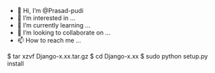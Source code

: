 - 👋 Hi, I’m @Prasad-pudi
- 👀 I’m interested in ...
- 🌱 I’m currently learning ...
- 💞️ I’m looking to collaborate on ...
- 📫 How to reach me ...

$ tar xzvf Django-x.xx.tar.gz
$ cd Django-x.xx
$ sudo python setup.py install
